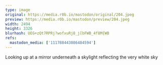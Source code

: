 ```yaml
---
type: image
original: https://media.r0b.io/mastodon/original/204.jpeg
preview: https://media.r0b.io/mastodon/preview/204.jpeg
width: 2494
height: 3326
blurhash: UEG+zQt7RPRj?wofxuRj8_j[bFWB_4f8M{WB
refs:
  mastodon_media: ['111788443086484594']
---
```


Looking up at a mirror underneath a skylight reflecting the very white sky
